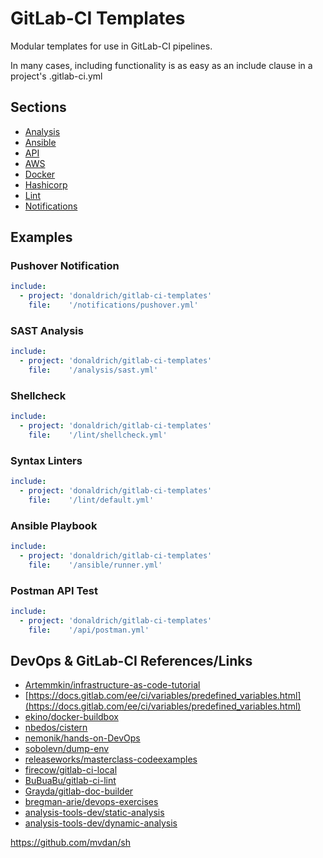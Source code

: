 # GitLab-CI Templates

Modular templates for use in GitLab-CI pipelines.

In many cases, including functionality is as easy as an include clause in a project's .gitlab-ci.yml

## Sections

* [Analysis](analysis/README.md)
* [Ansible](ansible/README.md)
* [API](api/README.md)
* [AWS](aws/README.md)
* [Docker](docker)
* [Hashicorp](hashicorp/README.md)
* [Lint](lint/README.md)
* [Notifications](notifications)

## Examples

### Pushover Notification

```yaml
include:
  - project: 'donaldrich/gitlab-ci-templates'
    file:    '/notifications/pushover.yml'
```

### SAST Analysis

```yaml
include:
  - project: 'donaldrich/gitlab-ci-templates'
    file:    '/analysis/sast.yml'
```

### Shellcheck

```yaml
include:
  - project: 'donaldrich/gitlab-ci-templates'
    file:    '/lint/shellcheck.yml'
```

### Syntax Linters

```yaml
include:
  - project: 'donaldrich/gitlab-ci-templates'
    file:    '/lint/default.yml'
```

### Ansible Playbook

```yaml
include:
  - project: 'donaldrich/gitlab-ci-templates'
    file:    '/ansible/runner.yml'
```

### Postman API Test

```yaml
include:
  - project: 'donaldrich/gitlab-ci-templates'
    file:    '/api/postman.yml'
```

## DevOps & GitLab-CI References/Links

* [Artemmkin/infrastructure-as-code-tutorial](https://github.com/Artemmkin/infrastructure-as-code-tutorial)
* [https://docs.gitlab.com/ee/ci/variables/predefined_variables.html](https://docs.gitlab.com/ee/ci/variables/predefined_variables.html)
* [ekino/docker-buildbox](https://github.com/ekino/docker-buildbox)
* [nbedos/cistern](https://github.com/nbedos/cistern)
* [nemonik/hands-on-DevOps](https://github.com/nemonik/hands-on-DevOps)
* [sobolevn/dump-env](https://github.com/sobolevn/dump-env)
* [releaseworks/masterclass-codeexamples](https://github.com/releaseworks/masterclass-codeexamples)
* [firecow/gitlab-ci-local](https://github.com/firecow/gitlab-ci-local)
* [BuBuaBu/gitlab-ci-lint](https://github.com/BuBuaBu/gitlab-ci-lint)
* [Grayda/gitlab-doc-builder](https://github.com/Grayda/gitlab-doc-builder)
* [bregman-arie/devops-exercises](https://github.com/bregman-arie/devops-exercises)
* [analysis-tools-dev/static-analysis](https://github.com/analysis-tools-dev/static-analysis)
* [analysis-tools-dev/dynamic-analysis](https://github.com/analysis-tools-dev/dynamic-analysis)

https://github.com/mvdan/sh
